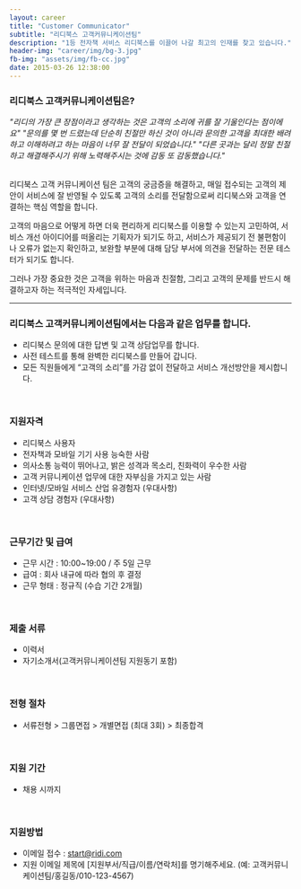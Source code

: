 ```yaml
---
layout: career
title: "Customer Communicator"
subtitle: "리디북스 고객커뮤니케이션팀"
description: "1등 전자책 서비스 리디북스를 이끌어 나갈 최고의 인재를 찾고 있습니다."
header-img: "career/img/bg-3.jpg"
fb-img: "assets/img/fb-cc.jpg"
date: 2015-03-26 12:38:00
---
```



### 리디북스 고객커뮤니케이션팀은?

_"리디의 가장 큰 장점이라고 생각하는 것은 고객의 소리에 귀를 잘 기울인다는 점이에요"_
_"문의를 몇 번 드렸는데 단순히 친절만 하신 것이 아니라 문의한 고객을 최대한 배려하고 이해하려고 하는 마음이 너무 잘 전달이 되었습니다."_
_"다른 곳과는 달리 정말 친절하고 해결해주시기 위해 노력해주시는 것에 감동 또 감동했습니다."_

<br>
리디북스 고객 커뮤니케이션 팀은 고객의 궁금증을 해결하고, 매일 접수되는 고객의 제안이 서비스에 잘 반영될 수 있도록 고객의 소리를 전달함으로써 리디북스와 고객을 연결하는 핵심 역할을 합니다.

고객의 마음으로 어떻게 하면 더욱 편리하게 리디북스를 이용할 수 있는지 고민하여, 서비스 개선 아이디어를 떠올리는 기획자가 되기도 하고, 서비스가 제공되기 전 불편함이나 오류가 없는지 확인하고, 보완할 부분에 대해 담당 부서에 의견을 전달하는 전문 테스터가 되기도 합니다.

그러나 가장 중요한 것은 고객을 위하는 마음과 친절함, 그리고 고객의 문제를 반드시 해결하고자 하는 적극적인 자세입니다.

<hr>

### 리디북스 고객커뮤니케이션팀에서는 다음과 같은 업무를 합니다.

* 리디북스 문의에 대한 답변 및 고객 상담업무를 합니다.
* 사전 테스트를 통해 완벽한 리디북스를 만들어 갑니다.
* 모든 직원들에게 “고객의 소리”를 가감 없이 전달하고 서비스 개선방안을 제시합니다.

<br>

### 지원자격

* 리디북스 사용자
* 전자책과 모바일 기기 사용 능숙한 사람
* 의사소통 능력이 뛰어나고, 밝은 성격과 목소리, 친화력이 우수한 사람
* 고객 커뮤니케이션 업무에 대한 자부심을 가지고 있는 사람
* 인터넷/모바일 서비스 산업 유경험자 (우대사항)
* 고객 상담 경험자 (우대사항)

<br>

### 근무기간 및 급여

* 근무 시간 : 10:00~19:00 / 주 5일 근무
* 급여 : 회사 내규에 따라 협의 후 결정
* 근무 형태 : 정규직 (수습 기간 2개월)

<br>

### 제출 서류

* 이력서
* 자기소개서(고객커뮤니케이션팀 지원동기 포함)

<br>

### 전형 절차

* 서류전형 > 그룹면접 > 개별면접 (최대 3회) > 최종합격

<br>

### 지원 기간

* 채용 시까지

<br>

### 지원방법

* 이메일 접수 : <a href="mailto:start@ridi.com">start@ridi.com</a>
* 지원 이메일 제목에 [지원부서/직급/이름/연락처]를 명기해주세요.
  (예: 고객커뮤니케이션팀/홍길동/010-123-4567)
